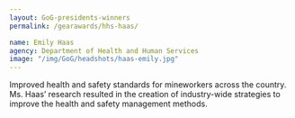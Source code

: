 ```yaml
---
layout: GoG-presidents-winners
permalink: /gearawards/hhs-haas/

name: Emily Haas
agency: Department of Health and Human Services
image: "/img/GoG/headshots/haas-emily.jpg"
---
```


Improved health and safety standards for mineworkers across the country. Ms. Haas’ research resulted in the creation of industry-wide strategies to improve the health and safety management methods.
